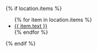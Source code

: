 {% if location.items %}
    <ul class="absolute hidden pt-1 text-gray-700 dropdown-content">
    {% for item in location.items %}
    <li><a class="inline-block px-3 py-1 text-gray-500 no-underline transition bg-white border text-ml hover:text-indigo-500 min-w-32" href="{{ item.url }}">{{ item.text }}</a></li>
    {% endfor %}
    </ul>
{% endif %}